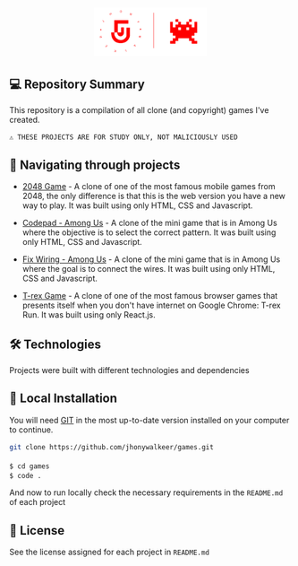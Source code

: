 <h1 align="center">
    <img width="40%"  alt="Repository Games" title="Repository Games" src="./readme/assets/images/icon-repo.png" />
</h1>

## 💻 Repository Summary

This repository is a compilation of all clone (and copyright) games I've created.

```text
⚠ THESE PROJECTS ARE FOR STUDY ONLY, NOT MALICIOUSLY USED
```

## 🚩 Navigating through projects

- [2048 Game](https://github.com/jhonywalkeer/games/tree/master/2048-game) - A clone of one of the most famous mobile games from 2048, the only difference is that this is the web version you have a new way to play. It was built using only HTML, CSS and Javascript.

- [Codepad - Among Us](https://github.com/jhonywalkeer/games/tree/master/among-us-codepad) - A clone of the mini game that is in Among Us where the objective is to select the correct pattern. It was built using only HTML, CSS and Javascript.

- [Fix Wiring - Among Us](https://github.com/jhonywalkeer/games/tree/master/fix-wiring-among-us) - A clone of the mini game that is in Among Us where the goal is to connect the wires. It was built using only HTML, CSS and Javascript.

- [T-rex Game](https://github.com/jhonywalkeer/games/tree/master/trex-game) - A clone of one of the most famous browser games that presents itself when you don't have internet on Google Chrome: T-rex Run. It was built using only React.js.

## 🛠 Technologies

Projects were built with different technologies and dependencies

## 🔨 Local Installation

You will need [GIT](https://git-scm.com/) in the most up-to-date version installed on your computer to continue.

```bash
git clone https://github.com/jhonywalkeer/games.git

$ cd games
$ code .
```

And now to run locally check the necessary requirements in the `README.md` of each project

## 📖 License

See the license assigned for each project in `README.md`
